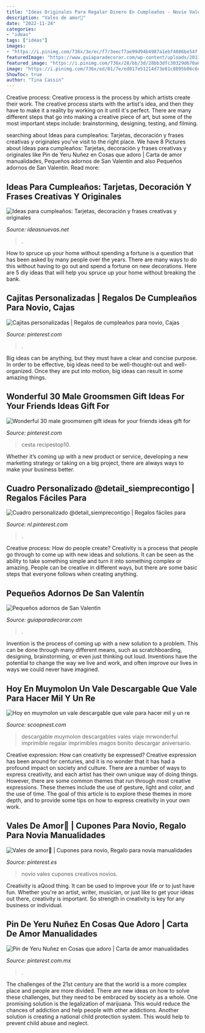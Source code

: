 ```yaml
---
title: "Ideas Originales Para Regalar Dinero En Cumpleaños - Novio Vales Cupones Creativos Novios"
description: "Vales de amor💓"
date: "2022-11-24"
categories:
- "ideas"
tags: ["ideas"]
images:
- "https://i.pinimg.com/736x/3e/ec/f7/3eecf7ae99d94b4987a1ebf4886be54f.jpg"
featuredImage: "https://www.guiaparadecorar.com/wp-content/uploads/2013/02/adornos-san-valentin-08-480x642.jpg"
featured_image: "https://i.pinimg.com/736x/28/bb/3d/28bb3dfc30329d670a067ec614588d00.jpg"
image: "https://i.pinimg.com/736x/ed/01/7e/ed017e51214d73e81c8895b06c6e4675.jpg"
ShowToc: true
author: "Tina Cassin"
---
```



Creative process:
Creative process is the process by which artists create their work. The creative process starts with the artist's idea, and then they have to make it a reality by working on it until it's perfect. There are many different steps that go into making a creative piece of art, but some of the most important steps include: brainstorming, designing, testing, and filming.

	

		
searching about Ideas para cumpleaños: Tarjetas, decoración y frases creativas y originales you've visit to the right place. We have 8 Pictures about Ideas para cumpleaños: Tarjetas, decoración y frases creativas y originales like Pin de Yeru Nuñez en Cosas que adoro | Carta de amor manualidades, Pequeños adornos de San Valentín and also Pequeños adornos de San Valentín. Read more:
		
    
## Ideas Para Cumpleaños: Tarjetas, Decoración Y Frases Creativas Y Originales

<img loading=lazy src="https://ideasnuevas.net/wp-content/uploads/2017/09/5b4813d48769bf9a8757de365b9c0f4c.jpg" onerror="this.onerror=null;this.src='https://tse3.mm.bing.net/th?id=OIP.qCeCXFhn6BRImh9-HsbFjQHaFq&amp;pid=15.1';" alt="Ideas para cumpleaños: Tarjetas, decoración y frases creativas y originales">

_Source: ideasnuevas.net_

>. 

	

How to spruce up your home without spending a fortune is a question that has been asked by many people over the years. There are many ways to do this without having to go out and spend a fortune on new decorations. Here are 5 diy ideas that will help you spruce up your home without breaking the bank.

    
## Cajitas Personalizadas | Regalos De Cumpleaños Para Novio, Cajas

<img loading=lazy src="https://i.pinimg.com/736x/d4/70/d5/d470d5f97bc7f4afeebe5733222d76ef.jpg" onerror="this.onerror=null;this.src='https://tse1.mm.bing.net/th?id=OIP.53iC8s2Ptfg0XdiSIhbGZAHaJ3&amp;pid=15.1';" alt="Cajitas personalizadas | Regalos de cumpleaños para novio, Cajas">

_Source: pinterest.com_

>. 

	

Big ideas can be anything, but they must have a clear and concise purpose. In order to be effective, big ideas need to be well-thought-out and well-organized. Once they are put into motion, big ideas can result in some amazing things.

    
## Wonderful 30 Male Groomsmen Gift Ideas For Your Friends Ideas Gift For

<img loading=lazy src="https://i.pinimg.com/736x/00/1e/70/001e70714d499256ad93a506d771020b.jpg" onerror="this.onerror=null;this.src='https://tse3.mm.bing.net/th?id=OIP.Rckl_hU_na1BtirPb85oAwHaLH&amp;pid=15.1';" alt="Wonderful 30 male groomsmen gift ideas for your friends ideas gift for">

_Source: pinterest.com_

>cesta recipestop10. 

	

Whether it’s coming up with a new product or service, developing a new marketing strategy or taking on a big project, there are always ways to make your business better.

    
## Cuadro Personalizado @detail_siemprecontigo | Regalos Fáciles Para

<img loading=lazy src="https://i.pinimg.com/736x/ed/01/7e/ed017e51214d73e81c8895b06c6e4675.jpg" onerror="this.onerror=null;this.src='https://tse1.mm.bing.net/th?id=OIP.w2Ea_RY8ZEqk2OZxej4DIQHaJ3&amp;pid=15.1';" alt="Cuadro personalizado @detail_siemprecontigo | Regalos fáciles para">

_Source: nl.pinterest.com_

>. 

	

Creative process: How do people create?
Creativity is a process that people go through to come up with new ideas and solutions. It can be seen as the ability to take something simple and turn it into something complex or amazing. People can be creative in different ways, but there are some basic steps that everyone follows when creating anything.

    
## Pequeños Adornos De San Valentín

<img loading=lazy src="https://www.guiaparadecorar.com/wp-content/uploads/2013/02/adornos-san-valentin-08-480x642.jpg" onerror="this.onerror=null;this.src='https://tse2.mm.bing.net/th?id=OIP.0Go0NgoWtbTnerfUaLFIaQHaJ5&amp;pid=15.1';" alt="Pequeños adornos de San Valentín">

_Source: guiaparadecorar.com_

>. 

	

Invention is the process of coming up with a new solution to a problem. This can be done through many different means, such as scratchboarding, designing, brainstorming, or even just thinking out loud. Inventions have the potential to change the way we live and work, and often improve our lives in ways we could never have imagined.

    
## Hoy En Muymolon Un Vale Descargable Que Vale Para Hacer Mil Y Un Re

<img loading=lazy src="http://pbs.twimg.com/media/B6VFUU0IAAAyFTO.jpg" onerror="this.onerror=null;this.src='https://tse3.mm.bing.net/th?id=OIP.sp2v-_i5SCIlBbG-dULPxgHaHa&amp;pid=15.1';" alt="Hoy en muymolon un vale descargable que vale para hacer mil y un re">

_Source: scoopnest.com_

>descargable muymolon descargables vales viaje mrwonderful imprimible regalar imprimibles magos bonito descargar aniversario. 

	

Creative expression: How can creativity be expressed?
Creative expression has been around for centuries, and it is no wonder that it has had a profound impact on society and culture. There are a number of ways to express creativity, and each artist has their own unique way of doing things. However, there are some common themes that run through most creative expressions. These themes include the use of gesture, light and color, and the use of time. The goal of this article is to explore these themes in more depth, and to provide some tips on how to express creativity in your own work.

    
## Vales De Amor💓 | Cupones Para Novio, Regalo Para Novia Manualidades

<img loading=lazy src="https://i.pinimg.com/736x/28/bb/3d/28bb3dfc30329d670a067ec614588d00.jpg" onerror="this.onerror=null;this.src='https://tse2.mm.bing.net/th?id=OIP.h71ee_cPy7tWAwVTuBWx2wHaJ3&amp;pid=15.1';" alt="Vales de amor💓 | Cupones para novio, Regalo para novia manualidades">

_Source: pinterest.es_

>novio vales cupones creativos novios. 

	

Creativity is aQood thing. It can be used to improve your life or to just have fun. Whether you're an artist, writer, musician, or just like to get your ideas out there, creativity is important. So strength in creativity is key for any business or individual.

    
## Pin De Yeru Nuñez En Cosas Que Adoro | Carta De Amor Manualidades

<img loading=lazy src="https://i.pinimg.com/736x/3e/ec/f7/3eecf7ae99d94b4987a1ebf4886be54f.jpg" onerror="this.onerror=null;this.src='https://tse4.mm.bing.net/th?id=OIP.amxWRbQ7JN6X4wOrIePQUgHaJ3&amp;pid=15.1';" alt="Pin de Yeru Nuñez en Cosas que adoro | Carta de amor manualidades">

_Source: pinterest.com.mx_

>. 

	

The challenges of the 21st century are that the world is a more complex place and people are more divided. There are new ideas on how to solve these challenges, but they need to be embraced by society as a whole. One promising solution is the legalization of marijuana. This would reduce the chances of addiction and help people with other addictions. Another solution is creating a national child protection system. This would help to prevent child abuse and neglect.


